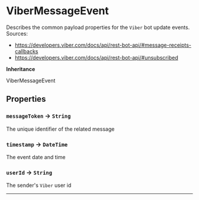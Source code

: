 # ViberMessageEvent

Describes the common payload properties for the `Viber` bot update events.
Sources:

-   https://developers.viber.com/docs/api/rest-bot-api/#message-receipts-callbacks
-   https://developers.viber.com/docs/api/rest-bot-api/#unsubscribed

**Inheritance**

ViberMessageEvent

## Properties

### `messageToken` → `String`

The unique identifier of the related message

### `timestamp` → `DateTime`

The event date and time

### `userId` → `String`

The sender's `Viber` user id

---
